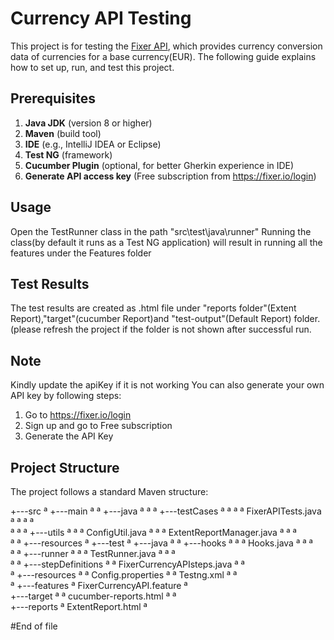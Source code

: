 # Currency API Testing

This project is for testing the [Fixer API](http://data.fixer.io/api/latest), which provides currency conversion data of currencies for a base currency(EUR). The following guide explains how to set up, run, and test this project.

## Prerequisites

1. **Java JDK** (version 8 or higher)
2. **Maven** (build tool)
3. **IDE** (e.g., IntelliJ IDEA or Eclipse)
4. **Test NG** (framework)
5. **Cucumber Plugin** (optional, for better Gherkin experience in IDE)
6. **Generate API access key** (Free subscription from https://fixer.io/login)

## Usage

Open the TestRunner class in the path "src\test\java\runner"
Running the class(by default it runs as a Test NG application) will result in running all the features under the Features folder

## Test Results

The test results are created as .html file under "reports folder"(Extent Report),"target"(cucumber Report)and "test-output"(Default Report) folder.(please refresh the project if the folder is not shown after successful run.

## Note

Kindly update the apiKey if it is not working
You can also generate your own API key by following steps:
1.	Go to https://fixer.io/login
2.	Sign up and go to Free subscription
3.	Generate the API Key

## Project Structure

The project follows a standard Maven structure:
    
+---src
ª   +---main
ª   ª   +---java
ª   ª   ª   +---testCases
ª   ª   ª   ª       FixerAPITests.java
ª   ª   ª   ª       
ª   ª   ª   +---utils
ª   ª   ª           ConfigUtil.java
ª   ª   ª           ExtentReportManager.java
ª   ª   ª           
ª   ª   +---resources
ª   +---test
ª       +---java
ª       ª   +---hooks
ª       ª   ª       Hooks.java
ª       ª   ª       
ª       ª   +---runner
ª       ª   ª       TestRunner.java
ª       ª   ª       
ª       ª   +---stepDefinitions
ª       ª           FixerCurrencyAPIsteps.java
ª       ª           
ª       +---resources
ª           ª   Config.properties
ª           ª   Testng.xml
ª           ª   
ª           +---features
ª                   FixerCurrencyAPI.feature
ª                   
+---target
ª   ª   cucumber-reports.html
ª   ª  
+---reports
ª       ExtentReport.html
ª    

#End of file
      